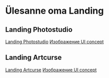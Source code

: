 # Ülesanne oma Landing
## Landing Photostudio
[Landing Photostudio](https://www.figma.com/proto/OLsWHhUgRKa8W2u7ZQKSDT/Untitled?type=design&node-id=0-3&t=BcW1eYKkkrMY44g2-1&scaling=min-zoom&page-id=0%3A1&mode=design)
[Изображение UI concept](https://raw.githubusercontent.com/KsenjaVassiljeva/Langing/main/Lading_photostudio/Lading_Photostudia.png)
## Landing Artcurse

[Landing Artcurse](https://www.figma.com/proto/pBpZzfifF5PmzW8geonbNo/Untitled?node-id=0-3&mode=design&t=mPyf0t8KosTK0xwr-1)
[Изображение UI concept](https://raw.githubusercontent.com/KsenjaVassiljeva/Langing/main/Lading_Artcurse/Lading_drawing_course.png)
